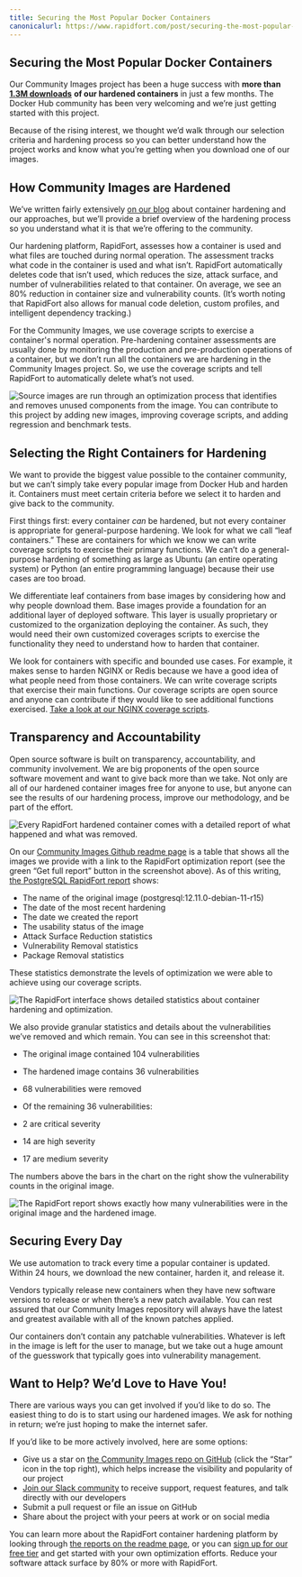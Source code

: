 ```yaml
---
title: Securing the Most Popular Docker Containers
canonicalurl: https://www.rapidfort.com/post/securing-the-most-popular-docker-containers
---
```



## **Securing the Most Popular Docker Containers**

Our Community Images project has been a huge success with **more than** [**1.3M downloads**](https://github.com/rapidfort/community-images) **of our hardened containers** in just a few months. The Docker Hub community has been very welcoming and we’re just getting started with this project. 

Because of the rising interest, we thought we’d walk through our selection criteria and hardening process so you can better understand how the project works and know what you’re getting when you download one of our images.

## How Community Images are Hardened

We’ve written fairly extensively [on our blog](http://rapidfort.com/blog) about container hardening and our approaches, but we’ll provide a brief overview of the hardening process so you understand what it is that we’re offering to the community.

Our hardening platform, RapidFort, assesses how a container is used and what files are touched during normal operation. The assessment tracks what code in the container is used and what isn’t. RapidFort automatically deletes code that isn’t used, which reduces the size, attack surface, and number of vulnerabilities related to that container. On average, we see an 80% reduction in container size and vulnerability counts. (It’s worth noting that RapidFort also allows for manual code deletion, custom profiles, and intelligent dependency tracking.)

For the Community Images, we use coverage scripts to exercise a container's normal operation. Pre-hardening container assessments are usually done by monitoring the production and pre-production operations of a container, but we don’t run all the containers we are hardening in the Community Images project. So, we use the coverage scripts and tell RapidFort to automatically delete what’s not used.

![ Source images are run through an optimization process that identifies and removes unused components from the image. You can contribute to this project by adding new images, improving coverage scripts, and adding regression and benchmark tests.](https://assets.website-files.com/6102f7f1589f98f317197b57/63fe13f356f1ef56fd26c632_5tWlCnVWtUYxbCAbZBBX_AS7Y_dHwgjL0ndO_Y9NfhRDLe_JYHoGzHSGn8F9NIlCqorF71hs3Cq-iUa_KaxyXW_ju1dplmM9tMn4W7OmSRof5ru3gMk3G-a-tTuSQi7kUJa1rLHVjhIZ1oRHVv2HFk0.png)

## Selecting the Right Containers for Hardening

We want to provide the biggest value possible to the container community, but we can’t simply take every popular image from Docker Hub and harden it. Containers must meet certain criteria before we select it to harden and give back to the community.

First things first: every container _can_ be hardened, but not every container is appropriate for general-purpose hardening. We look for what we call “leaf containers.” These are containers for which we know we can write coverage scripts to exercise their primary functions. We can’t do a general-purpose hardening of something as large as Ubuntu (an entire operating system) or Python (an entire programming language) because their use cases are too broad.

We differentiate leaf containers from base images by considering how and why people download them. Base images provide a foundation for an additional layer of deployed software. This layer is usually proprietary or customized to the organization deploying the container. As such, they would need their own customized coverages scripts to exercise the functionality they need to understand how to harden that container.

We look for containers with specific and bounded use cases. For example, it makes sense to harden NGINX or Redis because we have a good idea of what people need from those containers. We can write coverage scripts that exercise their main functions. Our coverage scripts are open source and anyone can contribute if they would like to see additional functions exercised. [Take a look at our NGINX coverage scripts](https://github.com/rapidfort/community-images/tree/main/community_images/nginx/bitnami).

## Transparency and Accountability

Open source software is built on transparency, accountability, and community involvement. We are big proponents of the open source software movement and want to give back more than we take. Not only are all of our hardened container images free for anyone to use, but anyone can see the results of our hardening process, improve our methodology, and be part of the effort.

![Every RapidFort hardened container comes with a detailed report of what happened and what was removed.](https://assets.website-files.com/6102f7f1589f98f317197b57/63fe13f35b7e1f731bba7472_uQZFjk7iphrS5fhKtC51c5FAuIPSYEcP7nNC18Q6N8aH5SRi5A_lhEnFDqa-9h2xBJaN9hObiUc_qxhQ5ja0Yfpr_3B7q-a2ArokIbh8E0spCqkD46gYJmD4IYMUFVyF7wiYz9pVrrum9HnBTyDh46s.png)

On our [Community Images Github readme page](https://github.com/rapidfort/community-images) is a table that shows all the images we provide with a link to the RapidFort optimization report (see the green “Get full report” button in the screenshot above). As of this writing, [the PostgreSQL RapidFort report](https://frontrow.rapidfort.com/app/community/imageinfo/docker.io%2Fbitnami%2Fpostgresql?utm_source=github&utm_medium=ci_view_report&utm_campaign=sep_01_sprint&utm_term=postgresql&utm_content=landing_get_full_report_button) shows:

-   The name of the original image (postgresql:12.11.0-debian-11-r15)
-   The date of the most recent hardening
-   The date we created the report
-   The usability status of the image
-   Attack Surface Reduction statistics
-   Vulnerability Removal statistics
-   Package Removal statistics

These statistics demonstrate the levels of optimization we were able to achieve using our coverage scripts.

![The RapidFort interface shows detailed statistics about container hardening and optimization.](https://assets.website-files.com/6102f7f1589f98f317197b57/63fe13f3d0d1296e863e0d3d_RfT_mBdm0UVm3axRjqA2J7_p77LSOTipfR4LuI4Y0pyblpCa-R0F1eqFoZBhFUjAQBxpG3lmwjE_oeB0u1ZR6CD9AXyjtZnNB8yi83YbnRKoMvDKNE9KptXzIcDBYdQf1hbMkyACrmGRXjrAGWGCjh0.png)

We also provide granular statistics and details about the vulnerabilities we’ve removed and which remain. You can see in this screenshot that:

-   The original image contained 104 vulnerabilities
-   The hardened image contains 36 vulnerabilities
-   68 vulnerabilities were removed
-   Of the remaining 36 vulnerabilities:

-   2 are critical severity
-   14 are high severity
-   17 are medium severity

The numbers above the bars in the chart on the right show the vulnerability counts in the original image.

![The RapidFort report shows exactly how many vulnerabilities were in the original image and the hardened image.](https://assets.website-files.com/6102f7f1589f98f317197b57/63fe13f3f04b7011e99e8087_RpVygZvgKbReNpMQth9szxgfVh1a8wbkJtwS9m7O4WeatDJ2eKdFyFSFnjpfIyU9JkTQNMplKVA8GOaxiGjWKxpBcF6qyonZYuz10bZCISyL0QhHhYeg5cJ3LUajYJDosDNqIq7OlLnBuwDqzCWMSfs.png)

## Securing Every Day

We use automation to track every time a popular container is updated. Within 24 hours, we download the new container, harden it, and release it. 

Vendors typically release new containers when they have new software versions to release or when there’s a new patch available. You can rest assured that our Community Images repository will always have the latest and greatest available with all of the known patches applied.

Our containers don’t contain any patchable vulnerabilities. Whatever is left in the image is left for the user to manage, but we take out a huge amount of the guesswork that typically goes into vulnerability management.

## Want to Help? We’d Love to Have You!

There are various ways you can get involved if you’d like to do so. The easiest thing to do is to start using our hardened images. We ask for nothing in return; we’re just hoping to make the internet safer.

If you’d like to be more actively involved, here are some options:

-   Give us a star on [the Community Images repo on GitHub](https://github.com/rapidfort/community-images) (click the “Star” icon in the top right), which helps increase the visibility and popularity of our project
-   [Join our Slack community](https://join.slack.com/t/rapidfortcommunity/shared_invite/zt-1g3wy28lv-DaeGexTQ5IjfpbmYW7Rm_Q) to receive support, request features, and talk directly with our developers
-   Submit a pull request or file an issue on GitHub
-   Share about the project with your peers at work or on social media

You can learn more about the RapidFort container hardening platform by looking through [the reports on the readme page](https://github.com/rapidfort/community-images#what-containers-are-supported), or you can [sign up for our free tier](https://frontrow.rapidfort.com/app/login) and get started with your own optimization efforts. Reduce your software attack surface by 80% or more with RapidFort.